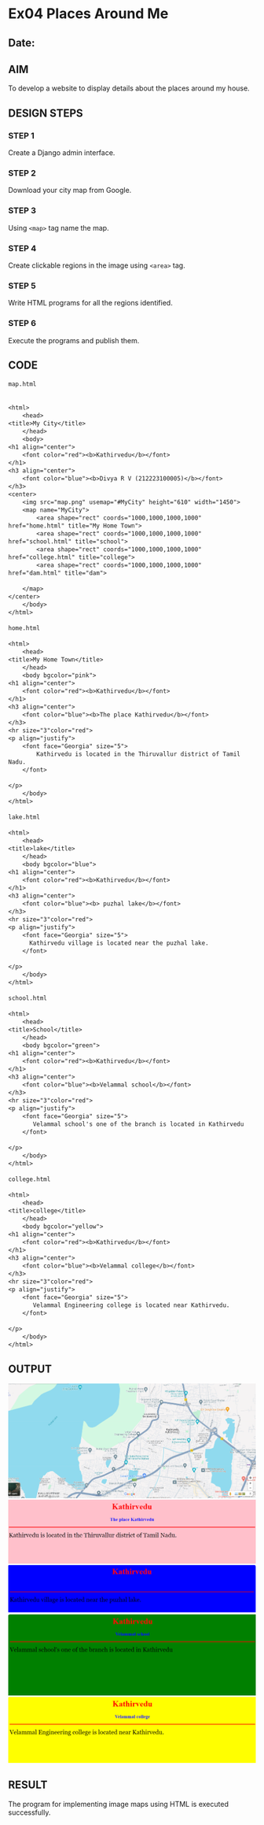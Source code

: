 # Ex04 Places Around Me
## Date: 

## AIM
To develop a website to display details about the places around my house.

## DESIGN STEPS

### STEP 1
Create a Django admin interface.

### STEP 2
Download your city map from Google.

### STEP 3
Using ```<map>``` tag name the map.

### STEP 4
Create clickable regions in the image using ```<area>``` tag.

### STEP 5
Write HTML programs for all the regions identified.

### STEP 6
Execute the programs and publish them.

## CODE
```
map.html


<html>
    <head>
<title>My City</title>
    </head>
    <body>
<h1 align="center">
    <font color="red"><b>Kathirvedu</b></font>
</h1>
<h3 align="center">
    <font color="blue"><b>Divya R V (212223100005)</b></font>
</h3>
<center>
    <img src="map.png" usemap="#MyCity" height="610" width="1450">
    <map name="MyCity">
        <area shape="rect" coords="1000,1000,1000,1000" href="home.html" title="My Home Town">
        <area shape="rect" coords="1000,1000,1000,1000" href="school.html" title="school">
        <area shape="rect" coords="1000,1000,1000,1000" href="college.html" title="college">
        <area shape="rect" coords="1000,1000,1000,1000" href="dam.html" title="dam">

    </map>
</center>
    </body>
</html>

home.html

<html>
    <head>
<title>My Home Town</title>
    </head>
    <body bgcolor="pink">
<h1 align="center">
    <font color="red"><b>Kathirvedu</b></font>
</h1>
<h3 align="center">
    <font color="blue"><b>The place Kathirvedu</b></font>
</h3>
<hr size="3"color="red">
<p align="justify">
    <font face="Georgia" size="5">
        Kathirvedu is located in the Thiruvallur district of Tamil Nadu.
    </font>

</p>
    </body>
</html>

lake.html

<html>
    <head>
<title>lake</title>
    </head>
    <body bgcolor="blue">
<h1 align="center">
    <font color="red"><b>Kathirvedu</b></font>
</h1>
<h3 align="center">
    <font color="blue"><b> puzhal lake</b></font>
</h3>
<hr size="3"color="red">
<p align="justify">
    <font face="Georgia" size="5">
      Kathirvedu village is located near the puzhal lake.
    </font> 

</p>
    </body>
</html>

school.html

<html>
    <head>
<title>School</title>
    </head>
    <body bgcolor="green">
<h1 align="center">
    <font color="red"><b>Kathirvedu</b></font>
</h1>
<h3 align="center">
    <font color="blue"><b>Velammal school</b></font>
</h3>
<hr size="3"color="red">
<p align="justify">
    <font face="Georgia" size="5">
       Velammal school's one of the branch is located in Kathirvedu
    </font>

</p>
    </body>
</html>

college.html

<html>
    <head>
<title>college</title>
    </head>
    <body bgcolor="yellow">
<h1 align="center">
    <font color="red"><b>Kathirvedu</b></font>
</h1>
<h3 align="center">
    <font color="blue"><b>Velammal college</b></font>
</h3>
<hr size="3"color="red">
<p align="justify">
    <font face="Georgia" size="5">
       Velammal Engineering college is located near Kathirvedu.
    </font>

</p>
    </body>
</html>

```

## OUTPUT
![alt text](bakkiya/mapapp/static/map.png)
![alt text](bakkiya/mapapp/static/3.png)
![alt text](bakkiya/mapapp/static/5.png)
![alt text](bakkiya/mapapp/static/2.png)
![alt text](bakkiya/mapapp/static/4.png)

## RESULT
The program for implementing image maps using HTML is executed successfully.
